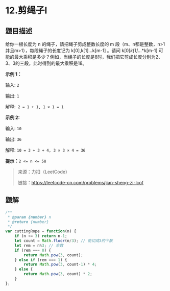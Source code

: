 # 12.剪绳子I

## 题目描述

给你一根长度为 n 的绳子，请把绳子剪成整数长度的 m 段（m、n都是整数，n>1并且m>1），每段绳子的长度记为 k[0],k[1]...k[m-1] 。请问 k[0]*k[1]*...*k[m-1] 可能的最大乘积是多少？例如，当绳子的长度是8时，我们把它剪成长度分别为2、3、3的三段，此时得到的最大乘积是18。

**示例 1：**

输入: `2`

输出: `1`

解释:` 2 = 1 + 1, 1 × 1 = 1`

**示例 2:**

输入: `10`

输出: `36`

解释: `10 = 3 + 3 + 4, 3 × 3 × 4 = 36`

**提示：**`2 <= n <= 58`

> 来源：力扣（LeetCode）
>
> 链接：https://leetcode-cn.com/problems/jian-sheng-zi-lcof

## 题解

```js
/**
 * @param {number} n
 * @return {number}
 */
var cuttingRope = function(n) {
    if (n <= 3) return n-1;
    let count = Math.floor(n/3); // 能切成3的个数
    let rem = n%3; // 余数
    if (rem === 0) {
        return Math.pow(3, count);
    } else if (rem === 1) {
        return Math.pow(3, count-1) * 4;
    } else {
        return Math.pow(3, count) * 2;
    }
};
```

